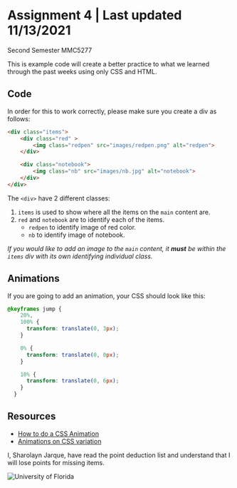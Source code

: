 # Assignment 4 | Last updated 11/13/2021
Second Semester MMC5277

This is example code will create a better practice to what we learned through the past weeks using only CSS and HTML.

## Code

In order for this to work correctly, please make sure you create a div as follows:

```html
<div class="items">
    <div class="red" >
        <img class="redpen" src="images/redpen.png" alt="redpen">
    </div>

    <div class="notebook">
        <img class="nb" src="images/nb.jpg" alt="notebook"> 
    </div>
</div>
```

The `<div>` have 2 different classes: 
1. `items` is used to show where all the items on the `main` content are.
2. `red` and `notebook` are to identify each of the items.
    + `redpen` to identify image of red color.
    + `nb` to identify image of notebook.

*If you would like to add an image to the `main` content, it __must__ be within the `items` div with its own identifying individual class.*
## Animations

If you are going to add an animation, your CSS should look like this: 

```css
@keyframes jump {
    20%,
    100% {
      transform: translate(0, 3px);
    }

    0% {
      transform: translate(0, 0px);
    }

    10% {
      transform: translate(0, 6px);
    }
  }
  ```

## Resources

- [How to do a CSS Animation](https://ufl.zoom.us/recording/play/pFAh_A8oQ2fLWqWoLa0SNUoqDk10-_X-vQMVbrUHvjw1BsLK16Wi4KQYberm4SnB?autoplay=true&startTime=1540684427000 "Animation through CSS") 
- [Animations on CSS variation](https://freefrontend.com/css-text-animations/ "61 different CSS Animations")



I, Sharolayn Jarque, have read the point deduction list and understand that I will lose points for missing items.

![University of Florida](https://identity.ufl.edu/wp-content/uploads/2015/10/OB2color.gif "University of Florida, United States")

